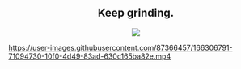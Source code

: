 <h2 align="center">Keep grinding.</h2>
<p align="center"><img src="https://preview.redd.it/2l53xowjtta61.png?auto=webp&s=b42f6e625b63f51d699fa0cd8bf7439b51e4e828"/></p>


https://user-images.githubusercontent.com/87366457/166306791-71094730-10f0-4d49-83ad-630c165ba82e.mp4

